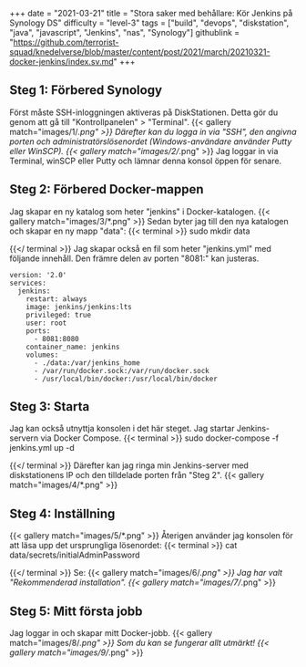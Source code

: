 +++
date = "2021-03-21"
title = "Stora saker med behållare: Kör Jenkins på Synology DS"
difficulty = "level-3"
tags = ["build", "devops", "diskstation", "java", "javascript", "Jenkins", "nas", "Synology"]
githublink = "https://github.com/terrorist-squad/knedelverse/blob/master/content/post/2021/march/20210321-docker-jenkins/index.sv.md"
+++

## Steg 1: Förbered Synology
Först måste SSH-inloggningen aktiveras på DiskStationen. Detta gör du genom att gå till "Kontrollpanelen" > "Terminal".
{{< gallery match="images/1/*.png" >}}
Därefter kan du logga in via "SSH", den angivna porten och administratörslösenordet (Windows-användare använder Putty eller WinSCP).
{{< gallery match="images/2/*.png" >}}
Jag loggar in via Terminal, winSCP eller Putty och lämnar denna konsol öppen för senare.
## Steg 2: Förbered Docker-mappen
Jag skapar en ny katalog som heter "jenkins" i Docker-katalogen.
{{< gallery match="images/3/*.png" >}}
Sedan byter jag till den nya katalogen och skapar en ny mapp "data":
{{< terminal >}}
sudo mkdir data

{{</ terminal >}}
Jag skapar också en fil som heter "jenkins.yml" med följande innehåll. Den främre delen av porten "8081:" kan justeras.
```
version: '2.0'
services:
  jenkins:
    restart: always
    image: jenkins/jenkins:lts
    privileged: true
    user: root
    ports:
      - 8081:8080
    container_name: jenkins
    volumes:
      - ./data:/var/jenkins_home
      - /var/run/docker.sock:/var/run/docker.sock
      - /usr/local/bin/docker:/usr/local/bin/docker

```

## Steg 3: Starta
Jag kan också utnyttja konsolen i det här steget. Jag startar Jenkins-servern via Docker Compose.
{{< terminal >}}
sudo docker-compose -f jenkins.yml up -d

{{</ terminal >}}
Därefter kan jag ringa min Jenkins-server med diskstationens IP och den tilldelade porten från "Steg 2".
{{< gallery match="images/4/*.png" >}}

## Steg 4: Inställning

{{< gallery match="images/5/*.png" >}}
Återigen använder jag konsolen för att läsa upp det ursprungliga lösenordet:
{{< terminal >}}
cat data/secrets/initialAdminPassword

{{</ terminal >}}
Se:
{{< gallery match="images/6/*.png" >}}
Jag har valt "Rekommenderad installation".
{{< gallery match="images/7/*.png" >}}

## Steg 5: Mitt första jobb
Jag loggar in och skapar mitt Docker-jobb.
{{< gallery match="images/8/*.png" >}}
Som du kan se fungerar allt utmärkt!
{{< gallery match="images/9/*.png" >}}